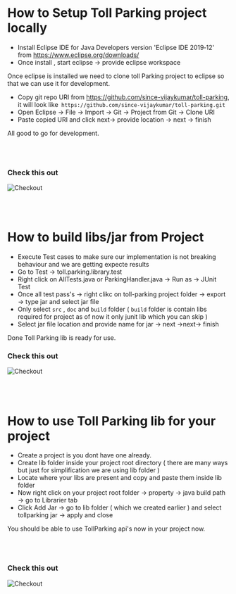 # How to Setup Toll Parking project locally
- Install Eclipse IDE for Java Developers version 'Eclipse IDE 2019‑12' from https://www.eclipse.org/downloads/
- Once install , start eclipse -> provide eclipse workspace

 Once eclipse is installed we need to clone toll Parking project to eclipse so that we can use it for development.
 - Copy git repo URI from https://github.com/since-vijaykumar/toll-parking, it will look like` https://github.com/since-vijaykumar/toll-parking.git`
 - Open Eclipse -> File -> Import -> Git -> Project from Git -> Clone URI
 - Paste copied URI and click next-> provide location -> next -> finish

All good to go for development.

</BR></BR>
### Check this out
![Checkout](https://github.com/since-vijaykumar/toll-parking/blob/master/toll-parking/gif/Setup.gif)

</BR></BR>
# How to build libs/jar from Project
- Execute Test cases to make sure our implementation is not breaking behaviour and we are getting expecte results
- Go to Test -> toll.parking.library.test 
- Right click on AllTests.java or ParkingHandler.java -> Run as -> JUnit Test
- Once all test pass's -> right clikc on toll-parking project folder -> export -> type jar and select jar file
- Only select `src` , `doc` and `build` folder ( `build` folder is contain libs required for project as of now it only junit lib which you can skip )
- Select jar file location and provide name for jar -> next ->next-> finish

Done Toll Parking lib is ready for use.
### Check this out
![Checkout](https://github.com/since-vijaykumar/toll-parking/blob/master/toll-parking/gif/CreateLibs.gif)

</BR></BR>
# How to use Toll Parking lib for your project
- Create a project is you dont have one already.
- Create lib folder inside your project root directory ( there are many ways but just for simplification  we are using lib folder )
- Locate  where your libs are present and copy and paste them inside lib folder
- Now right click on your project root folder -> property -> java build path -> go to Librarier tab 
- Click Add Jar -> go to lib folder ( which we created earlier ) and select tollparking jar ->  apply and close

You should be able to use TollParking api's now in your project now.

</BR></BR>
### Check this out
![Checkout](https://github.com/since-vijaykumar/toll-parking/blob/master/toll-parking/gif/LibImport.gif)



